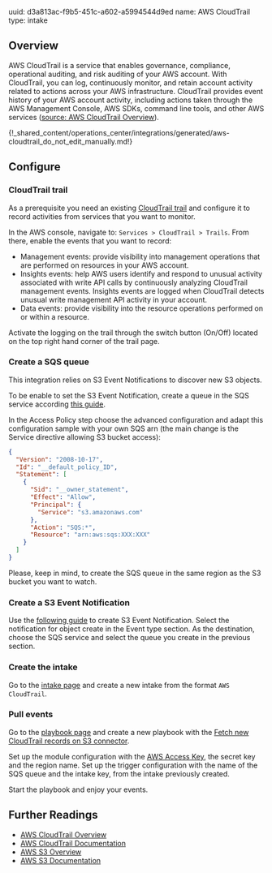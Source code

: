uuid: d3a813ac-f9b5-451c-a602-a5994544d9ed
name: AWS CloudTrail
type: intake

## Overview
AWS CloudTrail is a service that enables governance, compliance, operational auditing, and risk auditing of your AWS account. With CloudTrail, you can log, continuously monitor, and retain account activity related to actions across your AWS infrastructure. CloudTrail provides event history of your AWS account activity, including actions taken through the AWS Management Console, AWS SDKs, command line tools, and other AWS services ([source: AWS CloudTrail Overview](https://aws.amazon.com/cloudtrail/)).

{!_shared_content/operations_center/integrations/generated/aws-cloudtrail_do_not_edit_manually.md!}

## Configure

### CloudTrail trail

As a prerequisite you need an existing [CloudTrail trail](https://docs.aws.amazon.com/awscloudtrail/latest/userguide/creating-an-organizational-trail-in-the-console.html) and configure it to record activities from services that you want to monitor.

In the AWS console, navigate to: `Services > CloudTrail > Trails`. From there, enable the events that you want to record:

- Management events: provide visibility into management operations that are performed on resources in your AWS account.
- Insights events: help AWS users identify and respond to unusual activity associated with write API calls by continuously analyzing CloudTrail management events. Insights events are logged when CloudTrail detects unusual write management API activity in your account.
- Data events: provide visibility into the resource operations performed on or within a resource.

Activate the logging on the trail through the switch button (On/Off) located on the top right hand corner of the trail page.

### Create a SQS queue

This integration relies on S3 Event Notifications to discover new S3 objects.

To be enable to set the S3 Event Notification, create a queue  in the SQS service according [this guide](https://docs.aws.amazon.com/AWSSimpleQueueService/latest/SQSDeveloperGuide/sqs-configure-create-queue.html).

In the Access Policy step choose the advanced configuration and adapt this configuration sample with your own SQS arn (the main change is the Service directive allowing S3 bucket access):
```json
{
  "Version": "2008-10-17",
  "Id": "__default_policy_ID",
  "Statement": [
    {
      "Sid": "__owner_statement",
      "Effect": "Allow",
      "Principal": {
        "Service": "s3.amazonaws.com"
      },
      "Action": "SQS:*",
      "Resource": "arn:aws:sqs:XXX:XXX"
    }
  ]
}
```

Please, keep in mind, to create the SQS queue in the same region as the S3 bucket you want to watch.

### Create a S3 Event Notification

Use the [following guide](https://docs.aws.amazon.com/AmazonS3/latest/userguide/enable-event-notifications.html) to create S3 Event Notification.
Select the notification for object create in the Event type section. As the destination, choose the SQS service and select the queue you create in the previous section.

### Create the intake

Go to the [intake page](https://app.sekoia.io/operations/intakes) and create a new intake from the format `AWS CloudTrail`.

### Pull events

Go to the [playbook page](https://app.sekoia.io/operations/playbooks) and create a new playbook with the [Fetch new CloudTrail records on S3 connector](../../../../automate/library/aws.md#fetch-new-cloudtrail-records-on-s3).

Set up the module configuration with the [AWS Access Key](https://docs.aws.amazon.com/IAM/latest/UserGuide/id_credentials_access-keys.html), the secret key and the region name. Set up the trigger configuration with the name of the SQS queue and the intake key, from the intake previously created.

Start the playbook and enjoy your events.

## Further Readings

- [AWS CloudTrail Overview](https://aws.amazon.com/cloudtrail/)
- [AWS CloudTrail Documentation](https://docs.aws.amazon.com/awscloudtrail/latest/userguide/cloudtrail-user-guide.html)
- [AWS S3 Overview](https://aws.amazon.com/s3/)
- [AWS S3 Documentation](https://docs.aws.amazon.com/AmazonS3/latest/userguide/Welcome.html)

